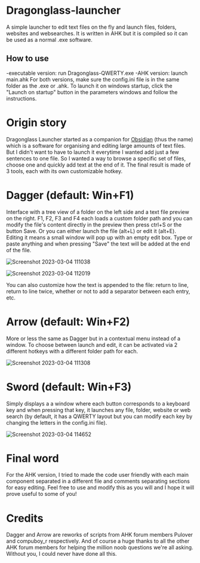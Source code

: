 # Dragonglass-launcher
A simple launcher to edit text files on the fly and launch files, folders, websites and websearches. It is written in AHK but it is compiled so it can be used as a normal .exe software.

## How to use
-executable version: run Dragonglass-QWERTY.exe
-AHK version: launch main.ahk
For both versions, make sure the config.ini file is in the same folder as the .exe or .ahk. To launch it on windows startup, click the "Launch on startup" button in the parameters windows and follow the instructions.

# Origin story
Dragonglass Launcher started as a companion for [Obsidian](https://obsidian.md/) (thus the name) which is a software for organising and editing large amounts of text files. But I didn't want to have to launch it everytime I wanted add just a few sentences to one file. So I wanted a way to browse a specific set of files, choose one and quickly add text at the end of it. The final result is made of 3 tools, each with its own customizable hotkey.

# Dagger (default: Win+F1)
Interface with a tree view of a folder on the left side and a text file preview on the right. F1, F2, F3 and F4 each loads a custom folder path and you can modify the file's content directly in the preview then press ctrl+S or the button Save. Or you can either launch the file (alt+L) or edit it (alt+E). Editing it means a small window will pop up with an empty edit box. Type or paste anything and when pressing "Save" the text will be added at the end of the file.

![Screenshot 2023-03-04 111038](https://user-images.githubusercontent.com/25079071/222896692-a9ae7ac5-736a-499e-9be9-0b47aab2fada.png)

![Screenshot 2023-03-04 112019](https://user-images.githubusercontent.com/25079071/222896695-e8e6d36c-3000-4fa9-9343-df21a6f06e98.png)

You can also customize how the text is appended to the file: return to line, return to line twice, whether or not to add a separator between each entry, etc.

# Arrow (default: Win+F2)
More or less the same as Dagger but in a contextual menu instead of a window. To choose between launch and edit, it can be activated via 2 different hotkeys with a different folder path for each.

![Screenshot 2023-03-04 111308](https://user-images.githubusercontent.com/25079071/222896671-e47f5a5c-f8a7-4ece-9bf3-eb3179d3943a.png)



# Sword (default: Win+F3)
Simply displays a a window where each button corresponds to a keyboard key and when pressing that key, it launches any file, folder, website or web search (by default, it has a QWERTY layout but you can modify each key by changing the letters in the config.ini file).

![Screenshot 2023-03-04 114652](https://user-images.githubusercontent.com/25079071/222896681-a8620d9b-fe34-457c-a3aa-a451a3ca9796.png)



# Final word
For the AHK version, I tried to made the code user friendly with each main component separated in a different file and comments separating sections for easy editing. Feel free to use and modify this as you will and I hope it will prove useful to some of you!


# Credits
Dagger and Arrow are reworks of scripts from AHK forum members Pulover and compuboy_r respectively. And of course a huge thanks to all the other AHK forum members for helping the million noob questions we're all asking. Without you, I could never have done all this.
